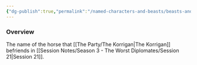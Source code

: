 ```yaml
---
{"dg-publish":true,"permalink":"/named-characters-and-beasts/beasts-and-animals/boogaloo/","tags":["NPC"],"updated":"2025-03-01T21:15:56.800+00:00"}
---
```



### Overview
The name of the horse that [[The Party/The Korrigan\|The Korrigan]] befriends in [[Session Notes/Season 3 - The Worst Diplomates/Session 21\|Session 21]].